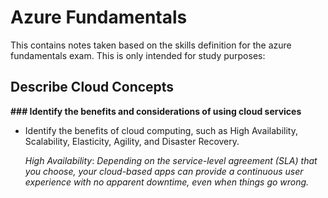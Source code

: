 # Azure Fundamentals

This contains notes taken based on the skills definition for the azure fundamentals exam. This is only 
intended for study purposes:

## Describe Cloud Concepts


**### Identify the benefits and considerations of using cloud services**

* Identify the benefits of cloud computing, such as High Availability, Scalability, Elasticity,
  Agility, and Disaster Recovery.

  *_High Availability_*: _Depending on the service-level agreement (SLA) that you choose, your cloud-based apps can provide a continuous user experience with no apparent downtime, even when things go wrong._



